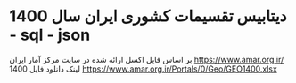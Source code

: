 # دیتابیس تقسیمات کشوری ایران سال 1400 - sql - json
بر اساس فایل اکسل ارائه شده در سایت مرکز آمار ایران
https://www.amar.org.ir/
لینک دانلود فایل 1400
https://www.amar.org.ir/Portals/0/Geo/GEO1400.xlsx
